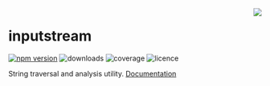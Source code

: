 <img src="https://badge.langauge.io/4erem6a/inputstream" align="right" />

# inputstream

[![npm version](https://badge.fury.io/js/%404erem6a%2Finputstream.svg)][npm]
![downloads](https://img.shields.io/npm/dw/@4erem6a/inputstream)
![coverage](https://img.shields.io/coveralls/github/4erem6a/inputstream)
![licence](https://img.shields.io/github/license/4erem6a/inputstream)

String traversal and analysis utility. [Documentation][docs]

[npm]: https://www.npmjs.com/package/@4erem6a/inputstream
[docs]: https://4erem6a.github.io/inputstream/

